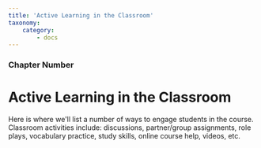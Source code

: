 ```yaml
---
title: 'Active Learning in the Classroom'
taxonomy:
    category:
        - docs
---
```


### Chapter Number

# Active Learning in the Classroom

Here is where we'll list a number of ways to engage students in the course.  Classroom activities include: discussions, partner/group assignments, role plays, vocabulary practice, study skills, online course help, videos, etc.
